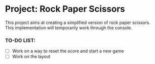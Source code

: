 # Project: Rock Paper Scissors

This project aims at creating a simplified version of rock paper scissors. This implementation will temporarily work through the console.

### TO-DO LIST:
- [ ] Work on a way to reset the score and start a new game
- [ ] Work on the layout